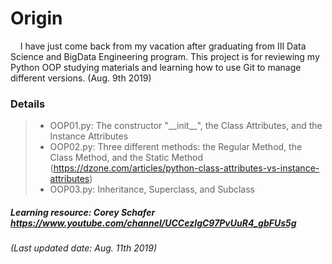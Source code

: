 # Origin
&nbsp; &nbsp; I have just come back from my vacation after graduating from III Data Science and BigData Engineering program. This project is for reviewing my Python OOP studying materials and learning how to use Git to 
  manage different versions. (Aug. 9th 2019)

### Details
> * OOP01.py: The constructor "\_\_init__", the Class Attributes, and the Instance Attributes 
> * OOP02.py: Three different methods: the Regular Method, the Class Method, and the Static Method (https://dzone.com/articles/python-class-attributes-vs-instance-attributes)
> * OOP03.py: Inheritance, Superclass, and Subclass
##### Learning resource: Corey Schafer https://www.youtube.com/channel/UCCezIgC97PvUuR4_gbFUs5g
###### (Last updated date: Aug. 11th 2019)